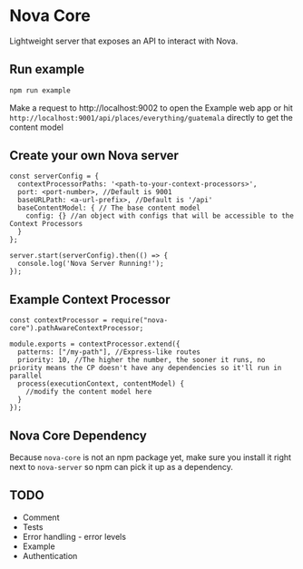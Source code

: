 # Nova Core
Lightweight server that exposes an API to interact with Nova.

## Run example
```bash
npm run example
```
Make a request to http://localhost:9002 to open the Example web app or
hit `http://localhost:9001/api/places/everything/guatemala` directly to get the content model

## Create your own Nova server
```
const serverConfig = {
  contextProcessorPaths: '<path-to-your-context-processors>',
  port: <port-number>, //Default is 9001
  baseURLPath: <a-url-prefix>, //Default is '/api'
  baseContentModel: { // The base content model 
    config: {} //an object with configs that will be accessible to the Context Processors 
  }
};

server.start(serverConfig).then(() => {
  console.log('Nova Server Running!');
});
```

## Example Context Processor
```
const contextProcessor = require("nova-core").pathAwareContextProcessor;

module.exports = contextProcessor.extend({
  patterns: ["/my-path"], //Express-like routes
  priority: 10, //The higher the number, the sooner it runs, no priority means the CP doesn't have any dependencies so it'll run in parallel
  process(executionContext, contentModel) {
    //modify the content model here
  }
});
```

## Nova Core Dependency
Because `nova-core` is not an npm package yet, make sure you
install it right next to `nova-server` so npm can pick it up as a dependency.
## TODO
- Comment
- Tests
- Error handling - error levels
- Example
- Authentication